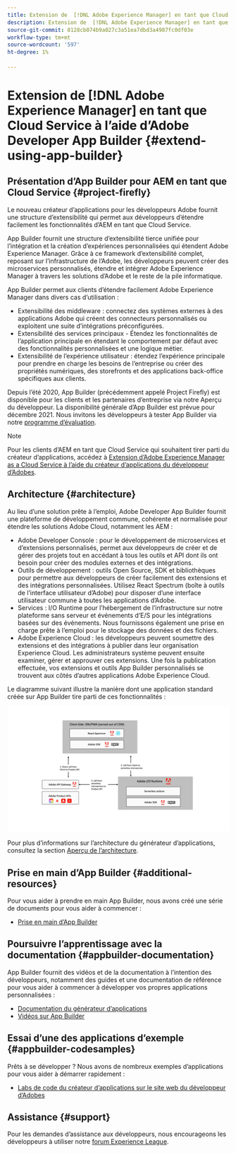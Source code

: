 ```yaml
---
title: Extension de  [!DNL Adobe Experience Manager] en tant que Cloud Service à l’aide d’Adobe Developer App Builder.
description: Extension de  [!DNL Adobe Experience Manager] en tant que Cloud Service à l’aide d’Adobe Developer App Builder.
source-git-commit: 8128cb074b9a027c3a51ea7dbd3a4987fc0df03e
workflow-type: tm+mt
source-wordcount: '597'
ht-degree: 1%

---
```



# Extension de [!DNL Adobe Experience Manager] en tant que Cloud Service à l’aide d’Adobe Developer App Builder {#extend-using-app-builder}

## Présentation d’App Builder pour AEM en tant que Cloud Service {#project-firefly}

Le nouveau créateur d’applications pour les développeurs Adobe fournit une structure d’extensibilité qui permet aux développeurs d’étendre facilement les fonctionnalités d’AEM en tant que Cloud Service.

App Builder fournit une structure d’extensibilité tierce unifiée pour l’intégration et la création d’expériences personnalisées qui étendent Adobe Experience Manager. Grâce à ce framework d’extensibilité complet, reposant sur l’infrastructure de l’Adobe, les développeurs peuvent créer des microservices personnalisés, étendre et intégrer Adobe Experience Manager à travers les solutions d’Adobe et le reste de la pile informatique.

App Builder permet aux clients d’étendre facilement Adobe Experience Manager dans divers cas d’utilisation :

* Extensibilité des middleware : connectez des systèmes externes à des applications Adobe qui créent des connecteurs personnalisés ou exploitent une suite d’intégrations préconfigurées.
* Extensibilité des services principaux - Étendez les fonctionnalités de l’application principale en étendant le comportement par défaut avec des fonctionnalités personnalisées et une logique métier.
* Extensibilité de l’expérience utilisateur : étendez l’expérience principale pour prendre en charge les besoins de l’entreprise ou créer des propriétés numériques, des storefronts et des applications back-office spécifiques aux clients.

Depuis l’été 2020, App Builder (précédemment appelé Project Firefly) est disponible pour les clients et les partenaires d’entreprise via notre Aperçu du développeur. La disponibilité générale d’App Builder est prévue pour décembre 2021. Nous invitons les développeurs à tester App Builder via notre [programme d’évaluation](http://adobe.ly/appbuilder-trial).

>[!NOTE]
>
> Pour les clients d’AEM en tant que Cloud Service qui souhaitent tirer parti du créateur d’applications, accédez à [Extension d’Adobe Experience Manager as a Cloud Service à l’aide du créateur d’applications du développeur d’Adobes](https://experienceleague.adobe.com/docs/experience-manager-cloud-service/implementing/configuring-and-extending/app-builder.html).

## Architecture {#architecture}

Au lieu d’une solution prête à l’emploi, Adobe Developer App Builder fournit une plateforme de développement commune, cohérente et normalisée pour étendre les solutions Adobe Cloud, notamment les AEM :

* Adobe Developer Console : pour le développement de microservices et d’extensions personnalisés, permet aux développeurs de créer et de gérer des projets tout en accédant à tous les outils et API dont ils ont besoin pour créer des modules externes et des intégrations.
* Outils de développement : outils Open Source, SDK et bibliothèques pour permettre aux développeurs de créer facilement des extensions et des intégrations personnalisées. Utilisez React Spectrum (boîte à outils de l’interface utilisateur d’Adobe) pour disposer d’une interface utilisateur commune à toutes les applications d’Adobe.
* Services : I/O Runtime pour l’hébergement de l’infrastructure sur notre plateforme sans serveur et événements d’E/S pour les intégrations basées sur des événements. Nous fournissons également une prise en charge prête à l’emploi pour le stockage des données et des fichiers.
* Adobe Experience Cloud : les développeurs peuvent soumettre des extensions et des intégrations à publier dans leur organisation Experience Cloud. Les administrateurs système peuvent ensuite examiner, gérer et approuver ces extensions. Une fois la publication effectuée, vos extensions et outils App Builder personnalisés se trouvent aux côtés d’autres applications Adobe Experience Cloud.

Le diagramme suivant illustre la manière dont une application standard créée sur App Builder tire parti de ces fonctionnalités :

![Architecture](assets/firefly-architecture.jpg)

Pour plus d’informations sur l’architecture du générateur d’applications, consultez la section [Aperçu de l’architecture](https://www.adobe.io/project-firefly/docs/guides/).

## Prise en main d’App Builder {#additional-resources}

Pour vous aider à prendre en main App Builder, nous avons créé une série de documents pour vous aider à commencer :

* [Prise en main d’App Builder](https://www.adobe.io/project-firefly/docs/getting_started/)

## Poursuivre l’apprentissage avec la documentation {#appbuilder-documentation}

App Builder fournit des vidéos et de la documentation à l’intention des développeurs, notamment des guides et une documentation de référence pour vous aider à commencer à développer vos propres applications personnalisées :

* [Documentation du générateur d’applications](https://www.adobe.io/project-firefly/docs/overview/)
* [Vidéos sur App Builder](https://www.youtube.com/playlist?list=PLcVEYUqU7VRfDij-Jbjyw8S8EzW073F_o)

## Essai d’une des applications d’exemple {#appbuilder-codesamples}

Prêts à se développer ? Nous avons de nombreux exemples d’applications pour vous aider à démarrer rapidement :

* [Labs de code du créateur d’applications sur le site web du développeur d’Adobes](https://www.adobe.io/project-firefly/docs/resources/)

## Assistance {#support}

Pour les demandes d’assistance aux développeurs, nous encourageons les développeurs à utiliser notre [forum Experience League](https://experienceleaguecommunities.adobe.com/t5/project-firefly/ct-p/project-firefly).
